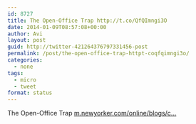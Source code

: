 ```yaml
---
id: 8727
title: The Open-Office Trap http://t.co/QfQImngi3O
date: 2014-01-09T08:57:08+00:00
author: Avi
layout: post
guid: http://twitter-421264376797331456-post
permalink: /post/the-open-office-trap-httpt-coqfqimngi3o/
categories:
  - none
tags:
  - micro
  - tweet
format: status
---
```

The Open-Office Trap [m.newyorker.com/online/blogs/c…](http://m.newyorker.com/online/blogs/currency/2014/01/the-open-office-trap.html)